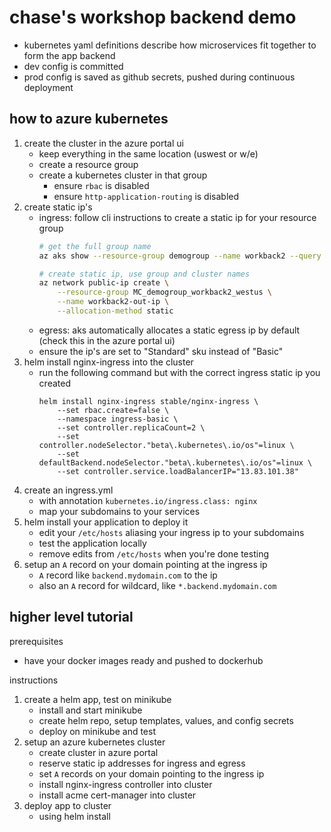 
# chase's workshop backend demo

- kubernetes yaml definitions describe how microservices fit together to form the app backend
- dev config is committed
- prod config is saved as github secrets, pushed during continuous deployment

## how to azure kubernetes

1. create the cluster in the azure portal ui
	- keep everything in the same location (uswest or w/e)
	- create a resource group
	- create a kubernetes cluster in that group
		- ensure `rbac` is disabled
		- ensure `http-application-routing` is disabled
1. create static ip's
	- ingress: follow cli instructions to create a static ip for your resource group
		```sh
		# get the full group name
		az aks show --resource-group demogroup --name workback2 --query nodeResourceGroup -o tsv

		# create static ip, use group and cluster names
		az network public-ip create \
			--resource-group MC_demogroup_workback2_westus \
			--name workback2-out-ip \
			--allocation-method static
		```
	- egress: aks automatically allocates a static egress ip by default (check this in the azure portal ui)
	- ensure the ip's are set to "Standard" sku instead of "Basic"
1. helm install nginx-ingress into the cluster
	- run the following command but with the correct ingress static ip you created
		```
		helm install nginx-ingress stable/nginx-ingress \
			--set rbac.create=false \
			--namespace ingress-basic \
			--set controller.replicaCount=2 \
			--set controller.nodeSelector."beta\.kubernetes\.io/os"=linux \
			--set defaultBackend.nodeSelector."beta\.kubernetes\.io/os"=linux \
			--set controller.service.loadBalancerIP="13.83.101.38"
		```
1. create an ingress.yml
	- with annotation `kubernetes.io/ingress.class: nginx`
	- map your subdomains to your services
1. helm install your application to deploy it
	- edit your `/etc/hosts` aliasing your ingress ip to your subdomains
	- test the application locally
	- remove edits from `/etc/hosts` when you're done testing
1. setup an `A` record on your domain pointing at the ingress ip
	- `A` record like `backend.mydomain.com` to the ip
	- also an `A` record for wildcard, like `*.backend.mydomain.com`

## higher level tutorial

prerequisites

- have your docker images ready and pushed to dockerhub

instructions

1. create a helm app, test on minikube
	- install and start minikube
	- create helm repo, setup templates, values, and config secrets
	- deploy on minikube and test
2. setup an azure kubernetes cluster
	- create cluster in azure portal
	- reserve static ip addresses for ingress and egress
	- set `A` records on your domain pointing to the ingress ip
	- install nginx-ingress controller into cluster
	- install acme cert-manager into cluster
3. deploy app to cluster
	- using helm install

